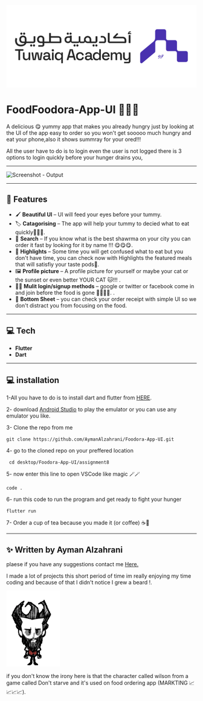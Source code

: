 <img src = "assets/github_images/Tuwaiq.png" alt = "Tuwaiq - Output">

#  FoodFoodora-App-UI 🍕🍔🍗

A delicious 😋 yummy app that makes you already hungry just by looking at the UI 
of the app easy to order so you won't get sooooo much hungry and eat your phone,also it shows summray for your ored!!! 


All the user have to do is to login even the user is not logged there is 3 options to login quickly before your hunger drains you,




---

<img src = "assets/github_images/foodora.gif" alt = "Screenshot - Output" width = "30%" height ="30%">

---

## 📱 Features


- 🖌️ **Beautiful UI** – UI will feed your eyes before your tummy.
- 🏷️ **Catagorising** – The app will help your tummy to decied what to eat quickly🍕🍔🍗.
- 🔎 **Search** – If you know what is the best shawrma on your city you can order it fast by looking for it by name !!! 😋😋😋.
- 🍔 **Highlights** – Some time you will get confused what to eat but you don't have time, you can check now with Highlights the featured meals that will satisfiy your taste pods👅.
- 🖼️ **Profile picture** – A profile picture for yourself or maybe your cat or the sunset or even better YOUR CAT 🐱!!! .
- 🤹‍♂️ **Mulit login/signup methods** – google or twitter or facebook come in and join before the food is gone 🏃‍➡️🏃‍➡️.
. 
- 🧾 **Bottom Sheet** – you can check your order receipt with simple UI so we don't distract you from focusing on the food.


---

## 💻 Tech

- **Flutter** 
- **Dart**
 

---
## 💻 installation

1-All you have to do is to install dart and flutter from [HERE](https://dart.dev/get-dart).

2- download [Android Studio](https://developer.android.com/studio?hl=ar) to play the emulator or you can use any emulator you like.

3-  Clone the repo from me
```
git clone https://github.com/AymanAlzahrani/Foodora-App-UI.git
 ```


4- go to the cloned repo on your preffered location
```
 cd desktop/Foodora-App-UI/assignment8
```
5- now enter this line to open VSCode like magic 🪄🪄
```
code .
```

6- run this code to run the program and get ready to fight your hunger

```
flutter run
```

7- Order a cup of tea because you made it (or coffee) ☕🍵  

---

## ✨ Written by Ayman Alzahrani

plaese if you have any suggestions contact me <a href="mailto:aymangormallah@gmail.com">Here.</a>

I made a lot of projects this short period of time im really enjoying my time coding and because of that I didn't notice I grew a beard !.

<img src = "assets/github_images/don't_starve.gif" alt = "wilson - gif"> 

if you don't know the irony here is that the character called wilson from a game called Don't starve and it's used on food ordering app (MARKTING 📈📈📈📈).
